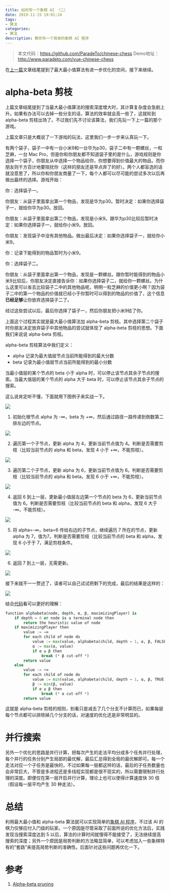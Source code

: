 ```yaml
---
title: 如何写一个象棋 AI （二）
date: 2019-11-15 19:01:24
tags:
- 算法
categories:
- 算法
description: 教你写一个简单的象棋 AI 程序
---
```



> 本文代码：https://github.com/ParadeTo/chinese-chess
> Demo地址：http://www.paradeto.com/vue-chinese-chess

在[上一篇](/2019/11/09/algo-chinese-chess-1/)文章结尾提到了最大最小值算法有进一步优化的空间，接下来继续。

# alpha-beta 剪枝
上篇文章结尾提到了当最大最小值算法的搜索深度增大时，其计算复杂度会急剧上升。如果有办法可以去掉一些分支的话，算法的效率就会高一些了，这就轮到 alpha-beta 剪枝出场了。不过我们先不讨论该算法，我们先玩一下上一篇的那个游戏。

上篇文章只是大概说了一下游戏的玩法，这里我们一步一步来认真玩一下。

有两个袋子，袋子一中有一台小米9和一台华为p30，袋子二中有一颗螺丝，一粒芝麻，一台 Mac Pro，但是你和你朋友都不知道袋子里的是什么，游戏规则是你选择一个袋子，你朋友从中选择一个物品给你，你想要得到价值最大的物品，而你朋友则千方百计地要阻扰你（这样的朋友还是早点弃了的好）。两个人都盲选的话就没意思了，所以你和你朋友商量了一下，每个人都可以尽可能的尝试多次以后再做出最终的选择。游戏开始：

你：选择袋子一。

你朋友：从袋子里面拿出第一个物品，发现是华为p30。暂时决定：如果你选择袋子一，就给你华为p30。放回。

你朋友：从袋子里面拿出第二个物品，发现是小米9。跟华为p30比较后暂时决定：如果你选择袋子一，就给你小米9。放回。

你朋友：发现袋子中没有其他物品。做出最后决定：如果你选择袋子一，就给你小米9。

你：记录下能得到的物品暂时为小米9。

你：选择袋子二。

你朋友：从袋子里面拿出第一个物品，发现是一颗螺丝。跟你暂时能得到的物品小米9比较后，你朋友决定直接告诉你：如果你选择袋子二，就给你一颗螺丝。为什么这里可以省去比较袋子二中的其他物品呢，明明一粒芝麻的价值更小啊？因为袋子二中的第一个物品的价值就已经小于你暂时可以得到的物品的价值了，这个信息**已经足够**让你放弃选择袋子二了。

经过这些尝试以后，最后你选择了袋子一，然后你朋友把小米9给了你。

上面这个过程其实就是最大最小值算法加 alpha-beta 剪枝。其中选择第二个袋子时你朋友决定放弃袋子中其他物品的尝试就体现了 alpha-beta 剪枝的思想。下面我们来说说 alpha-beta 剪枝。

alpha-beta 剪枝算法中我们定义：

* alpha 记录为最大值层节点当前所能得到的最大分数
* beta 记录为最小值层节点当前所能得到的最小分数

当最小值层的某个节点的 beta 小于 alpha 时，可以停止该节点其余子节点的搜索。当最大值层的某个节点的 alpha 大于 beta 时，可以停止该节点其余子节点的搜索。

这么说肯定听不懂，下面就用下图例子来实战一下。

![](algo-chinese-chess-2/1.png)

1. 初始化根节点 alpha 为 -∞，beta 为 +∞，然后通过路径一路传递到倒数第二排左边的节点。

![](algo-chinese-chess-2/2.png)

2. 遍历第一个子节点，更新 alpha 为 4，更新当前节点值为 4。判断是否需要剪枝（比较当前节点的 alpha 和 beta，发现 4 小于 +∞，不能剪枝）。

![](algo-chinese-chess-2/3.png)

3. 遍历第二个子节点，更新 alpha 为 6，更新当前节点值为 6。判断是否需要剪枝（比较当前节点的 alpha 和 beta，发现 6 小于 +∞，不能剪枝）。

![](algo-chinese-chess-2/4.png)

4. 返回 6 到上一层，更新最小值层左边第一个节点的 beta 为 6，更新当前节点值为 6。判断是否需要剪枝（比较当前节点的 beta 和 alpha，发现 6 大于 -∞，不能剪枝）。

![](algo-chinese-chess-2/5.png)

5. 将 alpha=-∞，beta=6 传给右边的子节点，继续遍历 7 所在的节点，更新 alpha 为 7，值为7。判断是否需要剪枝（比较当前节点的 beta 和 alpha，发现 6 小于于 7，满足剪枝条件。

![](algo-chinese-chess-2/6.png)

6. 返回 7 到上一层，无需更新。

![](algo-chinese-chess-2/7.png)

接下来就不一一赘述了，读者可以自己试试把剩下的完成，最后的结果是这样的：

![](algo-chinese-chess-2/8.png)

结合[代码](https://en.wikipedia.org/wiki/Alpha%E2%80%93beta_pruning)看可以更好的理解：

```python
function alphabeta(node, depth, α, β, maximizingPlayer) is
    if depth = 0 or node is a terminal node then
        return the heuristic value of node
    if maximizingPlayer then
        value := −∞
        for each child of node do
            value := max(value, alphabeta(child, depth − 1, α, β, FALSE))
            α := max(α, value)
            if α ≥ β then
                break (* β cut-off *)
        return value
    else
        value := +∞
        for each child of node do
            value := min(value, alphabeta(child, depth − 1, α, β, TRUE))
            β := min(β, value)
            if α ≥ β then
                break (* α cut-off *)
        return value
```

这就是 alpha-beta 剪枝的规则，别看只是减去了几个分支不计算而已，如果每层每个节点都可以排除掉几个分支的话，对速度的优化还是非常明显的。

# 并行搜索
另外一个优化的思路是并行计算，把每次产生的走法平均分成多个任务并行处理，每个并行的任务分别产生局部的最优解，最后汇总得到全局的最优解即可。每一个走法对应一个子任务是最快的，不过如果每一层都这样的话，最后的子任务数量也会非常巨大，不管是多进程还是多线程实现都是很不现实的，所以需要限制并行处理的深度。即便仅在第一层开启并行计算，理论上也可以使得计算速度快 30 倍（假设每一层平均产生 30 种走法）。

# 总结
利用最大最小值和 alpha-beta 算法就可以实现简单的[象棋 AI 程序](http://www.paradeto.com/chinese-chess)，不过该 AI 的棋力仅够应付入门级的玩家。一个原因是尽管采取了前面所说的优化方法后，实践发现当搜索深度达到 5 以后，算法的计算时间就慢得不能接受了，无法继续提高搜索的深度；另外一个原因是局势判断的方法略显简单，可以考虑加入一些象棋特有的“套路”来提高局势判断的准确性。后面针对这些问题再优化一下。

# 参考
1. [Alpha–beta pruning](https://en.wikipedia.org/wiki/Alpha%E2%80%93beta_pruning)